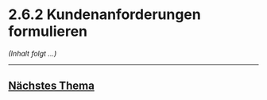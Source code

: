 # 2.6.2 Kundenanforderungen formulieren

*(Inhalt folgt ...)*


---

## [Nächstes Thema](./2.6.3_Arbeitsplatzcomputer_fuer_den_Einsatz_im_Betrieb_auswaehlen_und_begruenden.md)